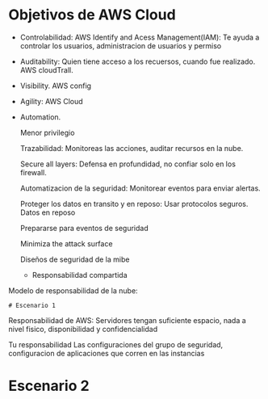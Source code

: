 # Objetivos de AWS Cloud
  
- Controlabilidad:
  AWS Identify and Acess Management(IAM): Te ayuda a controlar los usuarios, administracion de usuarios y permiso

- Auditability:
  Quien tiene acceso a los recuersos, cuando fue realizado. AWS cloudTrall.
  
- Visibility. AWS config

- Agility: AWS Cloud 

- Automation.



  Menor privilegio

  Trazabilidad: Monitoreas las acciones, auditar recursos en la nube.

  Secure all layers: Defensa en profundidad, no confiar solo en los firewall.

  Automatizacion de la seguridad: Monitorear eventos para enviar alertas.

  Proteger los datos en transito y en reposo: Usar protocolos seguros. Datos en reposo

  Prepararse para eventos de seguridad

  Minimiza the attack surface
 
  Diseños de seguridad de la mibe
  - Responsabilidad compartida

Modelo de responsabilidad de la nube: 

    # Escenario 1
 Responsabilidad de AWS: 
    Servidores tengan suficiente espacio, nada a nivel fisico, disponibilidad y confidencialidad

  Tu responsabilidad 
  Las configuraciones del grupo de seguridad, configuracion de aplicaciones que corren en las instancias

  # Escenario 2
  

